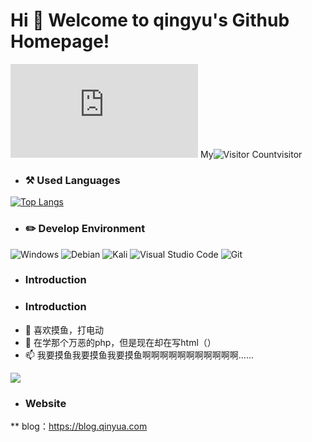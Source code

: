 # Hi 🎉 Welcome to qingyu's Github Homepage! 
![image](https://www.dmoe.cc/random.php) 
My![Visitor Count](https://profile-counter.glitch.me/qingyukb/count.svg)visitor
- ### ⚒️ Used Languages
[![Top Langs](https://github-readme-stats.vercel.app/api/top-langs/?username=qingyukb&layout=compact)](https://github.com/qingyukb/github-readme-stats)
- ### ✏️ Develop Environment
 ![Windows](https://img.shields.io/badge/-Windows_11_Insider_Preview-0078D6?style=flat-square&logo=windows&logoColor=white) ![Debian](https://img.shields.io/badge/-Debian11-C70137?style=flat-square&logo=debian&logoColor=white) ![Kali](https://img.shields.io/badge/-Kali_Linux-46C8FF?style=flat-square&logo=kalilinux&logoColor=white) ![Visual Studio Code](https://img.shields.io/badge/-Visual_Studio_Code-007ACC?style=flat-square&logo=visual-studio-code&logoColor=white) ![Git](https://img.shields.io/badge/-Git-F05032?style=flat-square&logo=git&logoColor=white)  
- ### Introduction
- ### Introduction 
* 👀 喜欢摸鱼，打电动
* 🌱 在学那个万恶的php，但是现在却在写html（）
* 📫 我要摸鱼我要摸鱼我要摸鱼啊啊啊啊啊啊啊啊啊啊啊……

![](https://github-readme-stats.vercel.app/api?username=qingyukb&show_icons=true&theme=dark&count_private=true)
- ### Website
** blog：<a href="https://blog.qinyua.com" rel="nofollow">https://blog.qinyua.com</a>
